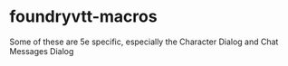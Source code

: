 # foundryvtt-macros

Some of these are 5e specific, especially the Character Dialog and Chat Messages Dialog
